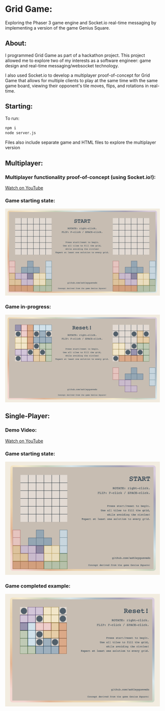 # Grid Game:

Exploring the Phaser 3 game engine and Socket.io real-time messaging by implementing a version of the game Genius Square.

## About:

I programmed Grid Game as part of a hackathon project. This project allowed me to explore two of my interests as a software engineer: game design and real-time messaging/websocket technology.

I also used Socket.io to develop a multiplayer proof-of-concept for Grid Game that allows for multiple clients to play at the same time with the same game board, viewing their opponent's tile moves, flips, and rotations in real-time.

## Starting:

To run:

```bash
npm i
node server.js
```

Files also include separate game and HTML files to explore the multiplayer version

## Multiplayer:

### Multiplayer functionality proof-of-concept (using Socket.io!):

[Watch on YouTube](https://www.youtube.com/watch?v=u3Iic9le888)

### Game starting state:

![Multiplayer-start-state](/public/readmeimg/multiplayerstart.png "Multiplayer start state")

### Game in-progress:

![Multiplayer-in-progress](/public/readmeimg/multiplayerinprogress.png "Multiplayer in-progress")

## Single-Player:

### Demo Video:

[Watch on YouTube](https://www.youtube.com/watch?v=shZO2_WeyTU&t=0s)

### Game starting state:

![Single-player-start-state](/public/readmeimg/singleplayerstart.png "Single-player start state")

### Game completed example:

![Single-player-completed](/public/readmeimg/singleplayercomplete.png "Single-player completed")
